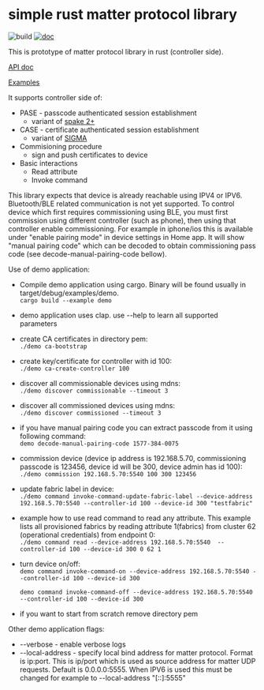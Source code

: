 # simple rust matter protocol library

![build](https://github.com/tom-code/rust-matc/actions/workflows/rust.yml/badge.svg)
[![doc](https://github.com/tom-code/rust-matc/actions/workflows/doc.yml/badge.svg)](https://tom-code.github.io/rust-matc/matc/)

This is prototype of matter protocol library in rust (controller side).

[API doc](https://tom-code.github.io/rust-matc/matc/)

[Examples](https://github.com/tom-code/rust-matc/tree/main/examples)

It supports controller side of:

* PASE - passcode authenticated session establishment
  * variant of [spake 2+](https://datatracker.ietf.org/doc/rfc9383/)
* CASE - certificate authenticated session establishment
  * variant of [SIGMA](https://www.iacr.org/cryptodb/archive/2003/CRYPTO/1495/1495.pdf)
* Commisioning procedure
  * sign and push certificates to device
* Basic interactions
  * Read attribute
  * Invoke command

This library expects that device is already reachable using IPV4 or IPV6.
Bluetooth/BLE related communication is not yet supported.
To control device which first requires commissioning using BLE,
you must first commission using different controller (such as phone),
then using that controller enable commissioning.
For example in iphone/ios this is available under "enable pairing mode"
in device settings in Home app.
It will show "manual pairing code" which can be decoded
to obtain commissioning pass code (see decode-manual-pairing-code bellow).

Use of demo application:
* Compile demo application using cargo. Binary will be found usually in target/debug/examples/demo.\
  `cargo build --example demo`
* demo application uses clap. use --help to learn all supported parameters
* create CA certificates in directory pem:\
  `./demo ca-bootstrap`
* create key/certificate for controller with id 100:\
  `./demo ca-create-controller 100`
* discover all commissionable devices using mdns:\
  `./demo discover commissionable --timeout 3`
* discover all commissioned devices using mdns:\
  `./demo discover commissioned --timeout 3`
* if you have manual pairing code you can extract passcode from it using following command:\
  `demo decode-manual-pairing-code 1577-384-0075`
* commission device (device ip address is 192.168.5.70, commissioning passcode is 123456, device id will be 300, device admin has id 100):\
  `./demo commission 192.168.5.70:5540 100 300 123456`
* update fabric label in device:\
  `./demo command invoke-command-update-fabric-label --device-address 192.168.5.70:5540 --controller-id 100 --device-id 300 "testfabric"`
* example how to use read command to read any attribute. This example lists all provisioned fabrics
  by reading attribute 1(fabrics) from cluster 62 (operational credentials) from endpoint 0:\
  `./demo command read --device-address 192.168.5.70:5540  --controller-id 100 --device-id 300 0 62 1`
* turn device on/off:\
  `demo command invoke-command-on --device-address 192.168.5.70:5540 --controller-id 100 --device-id 300`

  `demo command invoke-command-off --device-address 192.168.5.70:5540 --controller-id 100 --device-id 300`
* if you want to start from scratch remove directory pem

Other demo application flags:
* --verbose - enable verbose logs
* --local-address - specify local bind address for matter protocol. Format is ip:port. This is
  ip/port which is used as source address for matter UDP requests.
  Default is 0.0.0.0:5555. When IPV6 is used this must be changed for example to --local-address "[\:\:]:5555"